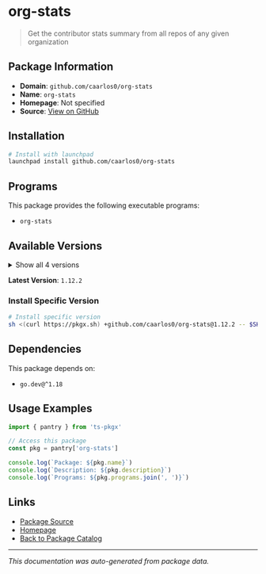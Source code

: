 # org-stats

> Get the contributor stats summary from all repos of any given organization

## Package Information

- **Domain**: `github.com/caarlos0/org-stats`
- **Name**: `org-stats`
- **Homepage**: Not specified
- **Source**: [View on GitHub](https://github.com/pkgxdev/pantry/tree/main/projects/github.com/caarlos0/org-stats/package.yml)

## Installation

```bash
# Install with launchpad
launchpad install github.com/caarlos0/org-stats
```

## Programs

This package provides the following executable programs:

- `org-stats`

## Available Versions

<details>
<summary>Show all 4 versions</summary>

- `1.12.2`, `1.12.1`, `1.12.0`, `1.11.2`

</details>

**Latest Version**: `1.12.2`

### Install Specific Version

```bash
# Install specific version
sh <(curl https://pkgx.sh) +github.com/caarlos0/org-stats@1.12.2 -- $SHELL -i
```

## Dependencies

This package depends on:

- `go.dev@^1.18`

## Usage Examples

```typescript
import { pantry } from 'ts-pkgx'

// Access this package
const pkg = pantry['org-stats']

console.log(`Package: ${pkg.name}`)
console.log(`Description: ${pkg.description}`)
console.log(`Programs: ${pkg.programs.join(', ')}`)
```

## Links

- [Package Source](https://github.com/pkgxdev/pantry/tree/main/projects/github.com/caarlos0/org-stats/package.yml)
- [Homepage](#)
- [Back to Package Catalog](../../../package-catalog.md)

---

*This documentation was auto-generated from package data.*
